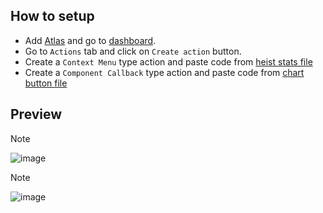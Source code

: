 ## How to setup
- Add [Atlas](https://discord.com/oauth2/authorize?client_id=338222603829510164&scope=bot+applications.commands&permissions=2117463294&state=eyJhbGciOiJIUzI1NiIsInR5cCI6IkpXVCJ9.eyJ0byI6Ii9hZGRlZCIsImlhdCI6MTcxNjA1NTExNSwiYXVkIjoic3RhdGUifQ.OwierjetsfDAqvTU7vRVvosXsBHSRXx3QoOdW7vZWnw&response_type=code&redirect_uri=https%3A%2F%2Fatlas.bot%2Fapi%2Foauth2%2Fcallback) and go to [dashboard](https://atlas.bot/guilds).
- Go to `Actions` tab and click on `Create action` button.
- Create a `Context Menu` type action and paste code from [heist stats file](https://github.com/Krekensis/atlas-tags/blob/main/heiststats/heist%20stats%20(context%20menu))
- Create a `Component Callback` type action and paste code from [chart button file](https://github.com/Krekensis/atlas-tags/blob/main/heiststats/chart%20button)

## Preview
> [!NOTE]
> ![image](https://i.imgur.com/a9s2Qkp.png?size=1000)

> [!NOTE]
> ![image](https://i.imgur.com/4Eiseeo.png?size=1000)


